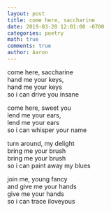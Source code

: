 ```yaml
---
layout: post
title: come here, saccharine
date: 2019-03-28 12:01:00 -0700
categories: poetry 
math: true
comments: true
author: Aaron
---
```



come here, saccharine  
hand me your keys,  
hand me your keys  
so i can drive you insane  

come here, sweet you  
lend me your ears,  
lend me your ears  
so i can whisper your name  

turn around, my delight  
bring me your brush  
bring me your brush  
so i can paint away my blues  

join me, young fancy  
and give me your hands  
give me your hands  
so i can trace iloveyous  
